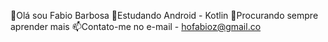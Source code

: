 👋Olá sou Fabio Barbosa
👀Estudando Android - Kotlin
🙌Procurando sempre aprender mais
📫Contato-me no e-mail - hofabioz@gmail.co
